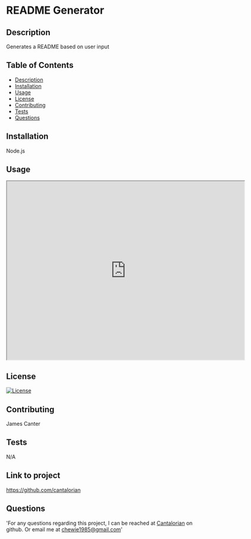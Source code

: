 
  # README Generator

  ## Description
  Generates a README based on user input

  ## Table of Contents
  * [Description](#Description)
  * [Installation](#Installation)
  * [Usage](#Usage)
  * [License](#License)
  * [Contributing](#Contributing)
  * [Tests](#Tests)
  * [Questions](#Questions)
  
  ## Installation
  Node.js

  ## Usage
  <iframe src="https://drive.google.com/file/d/1a7QYVB605PHcWzQh3pOBru611Lnc2jza/view" width="640" height="480"></iframe>

  ## License
  [![License](https://img.shields.io/badge/License-Apache%202.0-blue.svg)](https://opensource.org/licenses/Apache-2.0)

  ## Contributing
  James Canter

  ## Tests
  N/A

  ## Link to project
  https://github.com/cantalorian

  ## Questions
  'For any questions regarding this project, I can be reached at <a href="https://github.com/Cantalorian">Cantalorian</a> on github. Or email me at chewie1985@gmail.com'
  